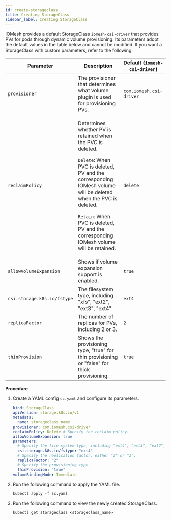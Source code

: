```yaml
---
id: create-storageclass
title: Creating StorageClass
sidebar_label: Creating StorageClass
---
```


IOMesh provides a default StorageClass `iomesh-csi-driver` that provides PVs for pods through dynamic volume provisioning. Its parameters adopt the default values in the table below and cannot be modified. If you want a StorageClass with custom parameters, refer to the following.

| Parameter|Description|Default (`iomesh-csi-driver`)|
|---|---|---|
|`provisioner`| The provisioner that determines what volume plugin is used for provisioning PVs. |`com.iomesh.csi-driver`|
|`reclaimPolicy`|<p>Determines whether PV is retained when the PVC is deleted.</p><p>`Delete`: When PVC is deleted, PV and the corresponding IOMesh volume will be deleted when the PVC is deleted. <p>`Retain`: When PVC is deleted, PV and the corresponding IOMesh volume will be retained.|`delete`|
|`allowVolumeExpansion`|Shows if volume expansion support is enabled.| `true`|
|`csi.storage.k8s.io/fstype`|The filesystem type, including "xfs", "ext2", "ext3", "ext4"|`ext4`|
|`replicaFactor` | The number of replicas for PVs, including 2 or 3.|`2`|   
| `thinProvision` | Shows the provisioning type, "true" for thin provisioning or "false" for thick provisioning. |`true`|


**Procedure**

1. Create a YAML config `sc.yaml` and configure its parameters.

    ```yaml
    kind: StorageClass
    apiVersion: storage.k8s.io/v1
    metadata:
      name: storageclass_name
    provisioner: com.iomesh.csi-driver 
    reclaimPolicy: Delete # Specify the reclaim policy.
    allowVolumeExpansion: true 
    parameters:
      # Specify the file system type, including "ext4", "ext3", "ext2", and "xfs".
      csi.storage.k8s.io/fstype: "ext4"
      # Specify the replication factor, either "2" or "3".
      replicaFactor: "2"
      # Specify the provisioning type.
      thinProvision: "true"
    volumeBindingMode: Immediate
    ```

2. Run the following command to apply the YAML file.

    ```
    kubectl apply -f sc.yaml 
    ```

3. Run the following command to view the newly created StorageClass.

    ```
    kubectl get storageclass <storageclass_name>
    ```
  
